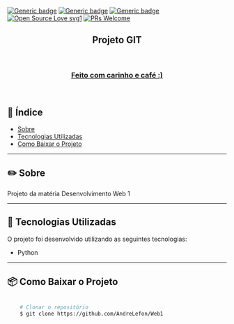 

[![Generic badge](https://img.shields.io/badge/made%20by-AndreLefon-010101.svg)](https://shields.io/) 
[![Generic badge](https://img.shields.io/badge/made%20with-python-blue.svg)](https://shields.io/)
[![Generic badge](https://img.shields.io/badge/license-MIT-7159c1.svg)](https://github.com/iagoit/readme/blob/main/LICENSE) 
[![Open Source Love svg1](https://badges.frapsoft.com/os/v1/open-source.svg?v=103)](https://github.com/ellerbrock/open-source-badges/)
[![PRs Welcome](https://img.shields.io/badge/PRs-welcome-orange.svg?style=flat-square)](http://makeapullrequest.com)

<h2 align="center">
    Projeto GIT
</h2>

<br>

<h3 align="center">
    <a href="">Feito com carinho e café :) </a>
</h3>

<br>

##  📑  Índice

- [Sobre](#-sobre)
- [Tecnologias Utilizadas](#-tecnologias-utilizadas)
- [Como Baixar o Projeto](#-como-baixar-o-projeto)

---

## ✏️ Sobre

Projeto da matéria Desenvolvimento Web 1

---

## 🚀 Tecnologias Utilizadas

O projeto foi desenvolvido utilizando as seguintes tecnologias: 

- Python

---

## 📦 Como Baixar o Projeto

```bash

    # Clonar o repositório
    $ git clone https://github.com/AndreLefon/Web1

```
